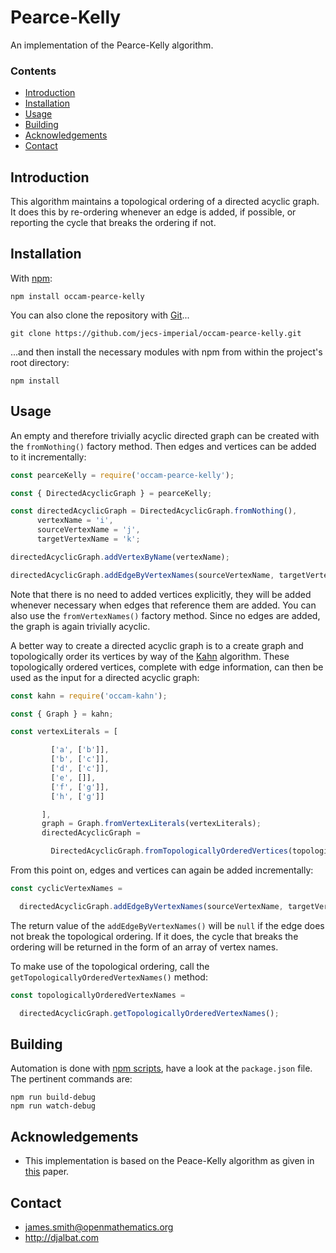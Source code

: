 # Pearce-Kelly

An implementation of the Pearce-Kelly algorithm.

### Contents

- [Introduction](#introduction)
- [Installation](#installation)
- [Usage](#usage)
- [Building](#building)
- [Acknowledgements](#acknowledgements)
- [Contact](#contact)

## Introduction

This algorithm maintains a topological ordering of a directed acyclic graph. It does this by re-ordering whenever an edge is added, if possible, or reporting the cycle that breaks the ordering if not.

## Installation

With [npm](https://www.npmjs.com/):

    npm install occam-pearce-kelly

You can also clone the repository with [Git](https://git-scm.com/)...

    git clone https://github.com/jecs-imperial/occam-pearce-kelly.git

...and then install the necessary modules with npm from within the project's root directory:

    npm install

## Usage

An empty and therefore trivially acyclic directed graph can be created with the `fromNothing()` factory method. Then edges and vertices can be added to it incrementally:

```js
const pearceKelly = require('occam-pearce-kelly');

const { DirectedAcyclicGraph } = pearceKelly;

const directedAcyclicGraph = DirectedAcyclicGraph.fromNothing(),
      vertexName = 'i',
      sourceVertexName = 'j',
      targetVertexName = 'k';

directedAcyclicGraph.addVertexByName(vertexName);

directedAcyclicGraph.addEdgeByVertexNames(sourceVertexName, targetVertexName);
```

Note that there is no need to added vertices explicitly, they will be added whenever necessary when edges that reference them are added.  You can also use the `fromVertexNames()` factory method. Since no edges are added, the graph is again trivially acyclic. 

A better way to create a directed acyclic graph is to a create graph and topologically order its vertices by way of the [Kahn](https://github.com/occam-proof-assistant/Kahn) algorithm. These topologically ordered vertices, complete with edge information, can then be used as the input for a directed acyclic graph:

```js
const kahn = require('occam-kahn');

const { Graph } = kahn;

const vertexLiterals = [

         ['a', ['b']],
         ['b', ['c']],
         ['d', ['c']],
         ['e', []],
         ['f', ['g']],
         ['h', ['g']]

       ],
       graph = Graph.fromVertexLiterals(vertexLiterals);
       directedAcyclicGraph =

         DirectedAcyclicGraph.fromTopologicallyOrderedVertices(topologicallyOrderedVertices);
```
            
From this point on, edges and vertices can again be added incrementally:

```js
const cyclicVertexNames =

  directedAcyclicGraph.addEdgeByVertexNames(sourceVertexName, targetVertexName);
```
        
The return value of the `addEdgeByVertexNames()` will be `null` if the edge does not break the topological ordering. If it does, the cycle that breaks the ordering will be returned in the form of an array of vertex names.

To make use of the topological ordering, call the `getTopologicallyOrderedVertexNames()` method:

```js
const topologicallyOrderedVertexNames =

  directedAcyclicGraph.getTopologicallyOrderedVertexNames();
```

## Building

Automation is done with [npm scripts](https://docs.npmjs.com/misc/scripts), have a look at the `package.json` file. The pertinent commands are:

    npm run build-debug
    npm run watch-debug

## Acknowledgements

* This implementation is based on the Peace-Kelly algorithm as given in [this](http://homepages.ecs.vuw.ac.nz/~djp/files/PK-JEA07.pdf) paper.

## Contact

* james.smith@openmathematics.org
* http://djalbat.com
